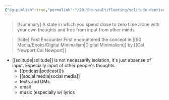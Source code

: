 ```yaml
---
{"dg-publish":true,"permalink":"/20-the-vault/fleeting/solitude-deprivation/"}
---
```


> [!summary]
> A state in which you spend close to zero time alone with your own thoughts and free from input from other minds

> [!cite] First Encounter
> First encountered the concept in [[90 Media/Books/Digital Minimalism\|Digital Minimalism]] by [[Cal Newport\|Cal Newport]]


- [[solitude\|solitude]] is not necessarily isolation, it's just absense of input. Especially input of other people's thoughts. 
	- [[podcast\|podcast]]s
	- [[social media\|social media]]
	- texts and DMs
	- email
	- music (especially w/ lyrics


